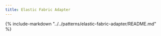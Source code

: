```yaml
---
title: Elastic Fabric Adapter
---
```


{%
   include-markdown "../../patterns/elastic-fabric-adapter/README.md"
%}
